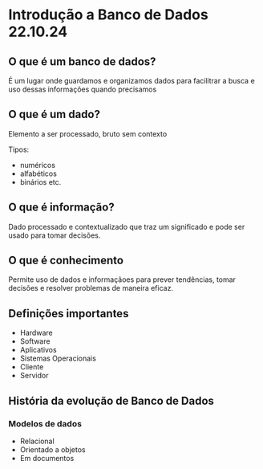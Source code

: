 # Introdução a Banco de Dados 22.10.24

## O que é um banco de dados?

É um lugar onde guardamos e organizamos dados para facilitrar a busca e uso dessas informações quando precisamos

## O que é um dado?

Elemento a ser processado, bruto sem contexto

Tipos:

- numéricos
- alfabéticos
- binários etc.

## O que é informação?

Dado processado e contextualizado que traz um significado e pode ser usado para tomar decisões.

## O que é conhecimento

Permite uso de dados e informaçãoes para prever tendências, tomar decisões e resolver problemas de maneira eficaz.

## Definições importantes

- Hardware
- Software
- Aplicativos
- Sistemas Operacionais
- Cliente
- Servidor

## História da evolução de Banco de Dados

### Modelos de dados

- Relacional
- Orientado a objetos
- Em documentos
